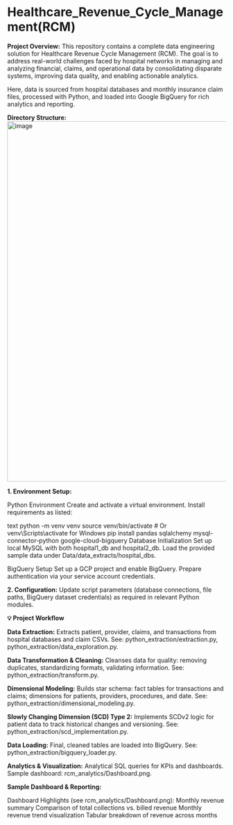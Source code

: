 # Healthcare_Revenue_Cycle_Management(RCM)
**Project Overview:**
This repository contains a complete data engineering solution for Healthcare Revenue Cycle Management (RCM). The goal is to address real-world challenges faced by hospital networks in managing and analyzing financial, claims, and operational data by consolidating disparate systems, improving data quality, and enabling actionable analytics.

Here, data is sourced from hospital databases and monthly insurance claim files, processed with Python, and loaded into Google BigQuery for rich analytics and reporting.

**Directory Structure:**
<img width="1000" height="828" alt="image" src="https://github.com/user-attachments/assets/63b7b9d3-cfa3-42f0-a98a-2945c5541f65" />


**1. Environment Setup:**

Python Environment
Create and activate a virtual environment. Install requirements as listed:

text
python -m venv venv
source venv/bin/activate  # Or venv\Scripts\activate for Windows
pip install pandas sqlalchemy mysql-connector-python google-cloud-bigquery
Database Initialization
Set up local MySQL with both hospital1_db and hospital2_db. Load the provided sample data under Data/data_extracts/hospital_dbs.

BigQuery Setup
Set up a GCP project and enable BigQuery. Prepare authentication via your service account credentials.

**2. Configuration:**
Update script parameters (database connections, file paths, BigQuery dataset credentials) as required in relevant Python modules.

**💡 Project Workflow**

**Data Extraction:**
Extracts patient, provider, claims, and transactions from hospital databases and claim CSVs.
See: python_extraction/extraction.py, python_extraction/data_exploration.py.

**Data Transformation & Cleaning:**
Cleanses data for quality: removing duplicates, standardizing formats, validating information.
See: python_extraction/transform.py.

**Dimensional Modeling:**
Builds star schema: fact tables for transactions and claims; dimensions for patients, providers, procedures, and date.
See: python_extraction/dimensional_modeling.py.

**Slowly Changing Dimension (SCD) Type 2:**
Implements SCDv2 logic for patient data to track historical changes and versioning.
See: python_extraction/scd_implementation.py.

**Data Loading:**
Final, cleaned tables are loaded into BigQuery.
See: python_extraction/bigquery_loader.py.

**Analytics & Visualization:**
Analytical SQL queries for KPIs and dashboards.
Sample dashboard: rcm_analytics/Dashboard.png.

**Sample Dashboard & Reporting:**

Dashboard Highlights (see rcm_analytics/Dashboard.png):
Monthly revenue summary
Comparison of total collections vs. billed revenue
Monthly revenue trend visualization
Tabular breakdown of revenue across months
